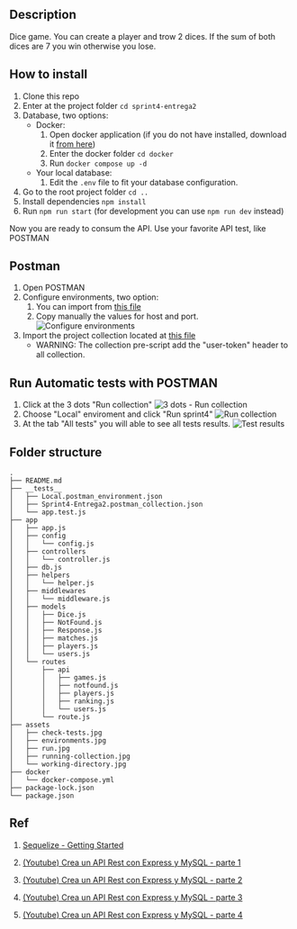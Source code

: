 ## Description
Dice game. You can create a player and trow 2 dices. If the sum of both dices are 7 you win otherwise you lose.

## How to install

1. Clone this repo
2. Enter at the project folder `cd sprint4-entrega2`
3. Database, two options:
    - Docker:
        1. Open docker application (if you do not have installed, download it [from here](https://www.docker.com/))
        2. Enter the docker folder `cd docker`
        3. Run `docker compose up -d`
    - Your local database:
        1. Edit the `.env` file to fit your database configuration.
6. Go to the root project folder `cd .. `
7. Install dependencies `npm install`
8. Run `npm run start` (for development you can use `npm run dev` instead)

Now you are ready to consum the API. Use your favorite API test, like POSTMAN

## Postman
1. Open POSTMAN
2. Configure environments, two option:
    1. You can import from [this file](./__tests__/Sprint4-Entrega2.postman_collection.json)
    1. Copy manually the values for host and port.  
    ![Configure environments](./assets/environments.jpg)
3. Import the project collection located at [this file](./__tests__/Sprint4%20-%20Entrega%201.postman_collection.json)
    - WARNING: The collection pre-script add the "user-token" header to all collection.

## Run Automatic tests with POSTMAN

1. Click at the 3 dots "Run collection"
![3 dots - Run collection](./assets/running-collection.jpg)
2. Choose "Local" enviroment and click "Run sprint4"
![Run collection](./assets/run.jpg)
3. At the tab "All tests" you will able to see all tests results.
![Test results](./assets/check-tests.jpg)

## Folder structure
```
.
├── README.md
├── __tests__
│   ├── Local.postman_environment.json
│   ├── Sprint4-Entrega2.postman_collection.json
│   └── app.test.js
├── app
│   ├── app.js
│   ├── config
│   │   └── config.js
│   ├── controllers
│   │   └── controller.js
│   ├── db.js
│   ├── helpers
│   │   └── helper.js
│   ├── middlewares
│   │   └── middleware.js
│   ├── models
│   │   ├── Dice.js
│   │   ├── NotFound.js
│   │   ├── Response.js
│   │   ├── matches.js
│   │   ├── players.js
│   │   └── users.js
│   └── routes
│       ├── api
│       │   ├── games.js
│       │   ├── notfound.js
│       │   ├── players.js
│       │   ├── ranking.js
│       │   └── users.js
│       └── route.js
├── assets
│   ├── check-tests.jpg
│   ├── environments.jpg
│   ├── run.jpg
│   ├── running-collection.jpg
│   └── working-directory.jpg
├── docker
│   └── docker-compose.yml
├── package-lock.json
└── package.json

```

## Ref
1. [Sequelize - Getting Started](https://sequelize.org/docs/v6/getting-started/) 

2. [(Youtube) Crea un API Rest con Express y MySQL - parte 1](https://www.youtube.com/watch?v=T6rGUZGAWBk)

3. [(Youtube) Crea un API Rest con Express y MySQL - parte 2](https://www.youtube.com/watch?v=0bl0vfV3g-c&t=0s)

4. [(Youtube) Crea un API Rest con Express y MySQL - parte 3](https://www.youtube.com/watch?v=bjeBrHdyg5g&t=0s)

5. [(Youtube) Crea un API Rest con Express y MySQL - parte 4](https://www.youtube.com/watch?v=50dugGTFvi8&t=0s)
